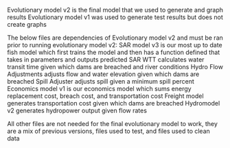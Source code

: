 Evolutionary model v2 is the final model that we used to generate and graph results
Evolutionary model v1 was used to generate test results but does not create graphs

The below files are dependencies of Evolutionary model v2 and must be ran prior to running evolutionary model v2:
SAR model v3 is our most up to date fish model which first trains the model and then has a function defined that takes in parameters and outputs predicted SAR
WTT calculates water transit time given which dams are breached and river conditions
Hydro Flow Adjustments adjusts flow and water elevation given which dams are breached
Spill Adjuster adjusts spill given a minimum spill percent
Economics model v1 is our economics model which sums energy replacement cost, breach cost, and transportation cost
Freight model generates transportation cost given which dams are breached
Hydromodel v2 generates hydropower output given flow rates

All other files are not needed for the final evolutionary model to work, they are a mix of previous versions, files used to test, and files used to clean data
